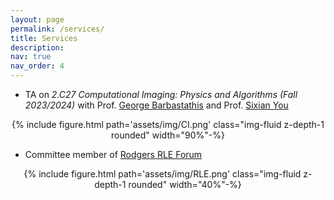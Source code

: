 ```yaml
---
layout: page
permalink: /services/
title: Services
description:
nav: true
nav_order: 4
---
```


* TA on *2.C27 Computational Imaging: Physics and Algorithms (Fall 2023/2024)* with Prof. [George Barbastathis](https://optics.mit.edu/) and Prof. [Sixian You](https://www.rle.mit.edu/yougroup/)

<div class="col-md-12" style="text-align: center;"> 
{% include figure.html path='assets/img/CI.png' class="img-fluid z-depth-1 rounded" width="90%"-%}
 </div>

* Committee member of [Rodgers RLE Forum](https://tjr-lab.mit.edu/engagement/forums/)

<div class="col-md-12" style="text-align: center;"> 
{% include figure.html path='assets/img/RLE.png' class="img-fluid z-depth-1 rounded" width="40%"-%}
 </div>